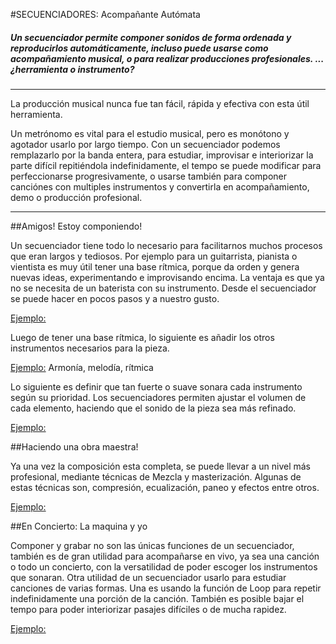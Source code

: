 #SECUENCIADORES: Acompañante Autómata


##### *Un secuenciador permite componer sonidos de forma ordenada y reproducirlos automáticamente, incluso puede usarse como acompañamiento musical, o para realizar producciones profesionales.  ...¿herramienta o instrumento?*



----


La producción musical nunca fue tan fácil, rápida y efectiva con esta útil herramienta. 

Un metrónomo es vital para el estudio musical, pero es monótono y agotador usarlo por largo tiempo.
Con un secuenciador podemos remplazarlo por la banda entera, para estudiar, improvisar e interiorizar la parte difícil repitiéndola indefinidamente, el tempo se puede modificar para perfeccionarse progresivamente, o usarse también para componer canciónes con multiples instrumentos y convertirla en acompañamiento, demo o producción profesional.


----

##Amigos!  Estoy componiendo!

Un secuenciador tiene todo lo necesario para facilitarnos muchos procesos que eran largos y tediosos.
Por ejemplo para un guitarrista, pianista o vientista es muy útil tener una base rítmica, porque da orden y genera nuevas ideas, experimentando e improvisando encima.
La ventaja es que ya no se necesita de un baterista con su instrumento. Desde el secuenciador se puede hacer en pocos pasos y a nuestro gusto.

[Ejemplo:]()

Luego de tener una base rítmica, lo siguiente es añadir los otros instrumentos necesarios para la pieza. 

[Ejemplo:]()  Armonía, melodía, rítmica

Lo siguiente es definir que tan fuerte o suave sonara cada instrumento según su prioridad. Los secuenciadores permiten ajustar el volumen de cada elemento, haciendo que el sonido de la pieza sea más refinado.


[Ejemplo:]()


##Haciendo una obra maestra!

Ya una vez la composición esta completa, se puede llevar a un nivel más profesional, mediante técnicas de Mezcla y masterización. Algunas de estas técnicas son, compresión, ecualización, paneo y efectos entre otros.

[Ejemplo:]()




##En Concierto: La maquina y yo

Componer y grabar no son las únicas funciones de un secuenciador, también es de gran utilidad para acompañarse en vivo, ya sea una canción o todo un concierto, con la versatilidad de poder escoger los instrumentos que sonaran. Otra utilidad de un secuenciador usarlo para estudiar canciones de varias formas.  Una es usando la función de Loop para repetir indefinidamente una porción de la canción. También es posible bajar el tempo para poder interiorizar pasajes difíciles o de mucha rapidez.






 [Ejemplo:]()


